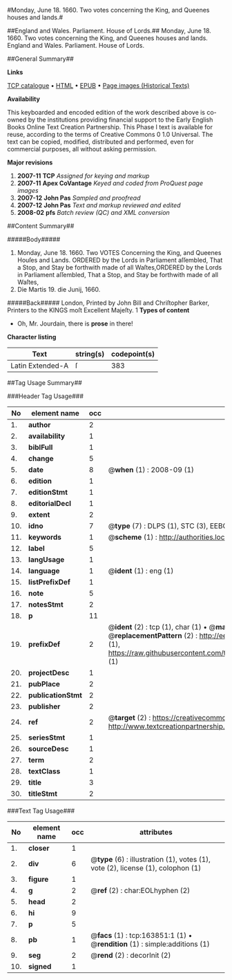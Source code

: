 #Monday, June 18. 1660. Two votes concerning the King, and Queenes houses and lands.#

##England and Wales. Parliament. House of Lords.##
Monday, June 18. 1660. Two votes concerning the King, and Queenes houses and lands.
England and Wales. Parliament. House of Lords.

##General Summary##

**Links**

[TCP catalogue](http://www.ota.ox.ac.uk/tcp/)  • 
[HTML](http://tei.it.ox.ac.uk/tcp/Texts-HTML/free/A83/A83918.html)  • 
[EPUB](http://tei.it.ox.ac.uk/tcp/Texts-EPUB/free/A83/A83918.epub) • 
[Page images (Historical Texts)](https://data.historicaltexts.jisc.ac.uk/view?pubId=eebo-99871056e&pageId=eebo-99871056e-163851-1)

**Availability**

This keyboarded and encoded edition of the
	       work described above is co-owned by the institutions
	       providing financial support to the Early English Books
	       Online Text Creation Partnership. This Phase I text is
	       available for reuse, according to the terms of Creative
	       Commons 0 1.0 Universal. The text can be copied,
	       modified, distributed and performed, even for
	       commercial purposes, all without asking permission.

**Major revisions**

1. __2007-11__ __TCP__ *Assigned for keying and markup*
1. __2007-11__ __Apex CoVantage__ *Keyed and coded from ProQuest page images*
1. __2007-12__ __John Pas__ *Sampled and proofread*
1. __2007-12__ __John Pas__ *Text and markup reviewed and edited*
1. __2008-02__ __pfs__ *Batch review (QC) and XML conversion*

##Content Summary##

#####Body#####

1. Monday, June 18. 1660. Two VOTES Concerning the King, and Queenes Houſes and Lands.
ORDERED by the Lords in Parliament aſſembled, That a Stop, and Stay be forthwith made of all Waſtes,ORDERED by the Lords in Parliament aſſembled, That a Stop, and Stay be forthwith made of all Waſtes,
1. Die Martis 19. die Junij, 1660.

#####Back#####
London, Printed by John Bill and Chriſtopher Barker, Printers to the KINGS moſt Excellent Majeſty. 1
**Types of content**

  * Oh, Mr. Jourdain, there is **prose** in there!

**Character listing**


|Text|string(s)|codepoint(s)|
|---|---|---|
|Latin Extended-A|ſ|383|

##Tag Usage Summary##

###Header Tag Usage###

|No|element name|occ|attributes|
|---|---|---|---|
|1.|__author__|2||
|2.|__availability__|1||
|3.|__biblFull__|1||
|4.|__change__|5||
|5.|__date__|8| @__when__ (1) : 2008-09 (1)|
|6.|__edition__|1||
|7.|__editionStmt__|1||
|8.|__editorialDecl__|1||
|9.|__extent__|2||
|10.|__idno__|7| @__type__ (7) : DLPS (1), STC (3), EEBO-CITATION (1), PROQUEST (1), VID (1)|
|11.|__keywords__|1| @__scheme__ (1) : http://authorities.loc.gov/ (1)|
|12.|__label__|5||
|13.|__langUsage__|1||
|14.|__language__|1| @__ident__ (1) : eng (1)|
|15.|__listPrefixDef__|1||
|16.|__note__|5||
|17.|__notesStmt__|2||
|18.|__p__|11||
|19.|__prefixDef__|2| @__ident__ (2) : tcp (1), char (1)  •  @__matchPattern__ (2) : ([0-9\-]+):([0-9IVX]+) (1), (.+) (1)  •  @__replacementPattern__ (2) : http://eebo.chadwyck.com/downloadtiff?vid=$1&page=$2 (1), https://raw.githubusercontent.com/textcreationpartnership/Texts/master/tcpchars.xml#$1 (1)|
|20.|__projectDesc__|1||
|21.|__pubPlace__|2||
|22.|__publicationStmt__|2||
|23.|__publisher__|2||
|24.|__ref__|2| @__target__ (2) : https://creativecommons.org/publicdomain/zero/1.0/ (1), http://www.textcreationpartnership.org/docs/. (1)|
|25.|__seriesStmt__|1||
|26.|__sourceDesc__|1||
|27.|__term__|2||
|28.|__textClass__|1||
|29.|__title__|3||
|30.|__titleStmt__|2||


###Text Tag Usage###

|No|element name|occ|attributes|
|---|---|---|---|
|1.|__closer__|1||
|2.|__div__|6| @__type__ (6) : illustration (1), votes (1), vote (2), license (1), colophon (1)|
|3.|__figure__|1||
|4.|__g__|2| @__ref__ (2) : char:EOLhyphen (2)|
|5.|__head__|2||
|6.|__hi__|9||
|7.|__p__|5||
|8.|__pb__|1| @__facs__ (1) : tcp:163851:1 (1)  •  @__rendition__ (1) : simple:additions (1)|
|9.|__seg__|2| @__rend__ (2) : decorInit (2)|
|10.|__signed__|1||
